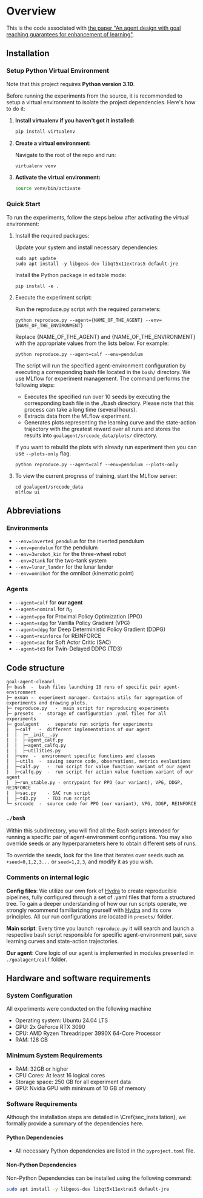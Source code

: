 # Overview

This is the code associated with [the paper "An agent design with goal reaching guarantees for enhancement of learning"](https://arxiv.org/abs/2405.18118).

## Installation

### Setup Python Virtual Environment

Note that this project requires **Python version 3.10**.

Before running the experiments from the source, it is recommended to setup a virtual environment to isolate the project dependencies. Here's how to do it:

1. **Install virtualenv if you haven't got it installed:**

   ```bash
   pip install virtualenv
   ```
   
2. **Create a virtual environment:**

   Navigate to the root of the repo and run:

   ```bash
   virtualenv venv
   ```
   
3. **Activate the virtual environment:**


   ```bash
   source venv/bin/activate
   ```

### Quick Start

To run the experiments, follow the steps below after activating the virtual environment:

1. Install the required packages:
   
   Update your system and install necessary dependencies:
   ```
   sudo apt update
   sudo apt install -y libgeos-dev libqt5x11extras5 default-jre
   ```
   
   Install the Python package in editable mode:
   ```
   pip install -e .
   ```
   
2. Execute the experiment script:
   
   Run the reproduce.py script with the required parameters:
   ```
   python reproduce.py --agent={NAME_OF_THE_AGENT} --env={NAME_OF_THE_ENVIRONMENT}
   ```

   Replace {NAME_OF_THE_AGENT} and {NAME_OF_THE_ENVIRONMENT} with the appropriate values from the lists below. For example:
   ```
   python reproduce.py --agent=calf --env=pendulum
   ```

   The script will run the specified agent-environment configuration by executing a corresponding bash file located in the `bash/` directory. We use MLflow for experiment management. The command performs the following steps:
   - Executes the specified run over 10 seeds by executing the corresponding bash file in the ./bash directory. Please note that this process can take a long time (several hours).
   - Extracts data from the MLflow experiment.
   - Generates plots representing the learning curve and the state-action trajectory with the greatest reward over all runs and stores the results into `goalagent/srccode_data/plots/` directory. 

   If you want to rebuild the plots with already run experiment then you can use `--plots-only` flag.

   ```
   python reproduce.py --agent=calf --env=pendulum --plots-only
   ```
3. To view the current progress of training, start the MLflow server:
   ```
   cd goalagent/srccode_data
   mlflow ui
   ```


## Abbreviations

### Environments

- `--env=inverted_pendulum` for the inverted pendulum 
- `--env=pendulum` for the pendulum 
- `--env=3wrobot_kin` for the three-wheel robot
- `--env=2tank` for the two-tank system
- `--env=lunar_lander` for the lunar lander
- `--env=omnibot` for the omnibot (kinematic point)

### Agents

- `--agent=calf` for **our agent**
- `--agent=nominal` for $\pi_0$ 
- `--agent=ppo` for Proximal Policy Optimization (PPO)
- `--agent=sdpg` for Vanilla Policy Gradient (VPG)
- `--agent=ddpg` for Deep Deterministic Policy Gradient (DDPG)
- `--agent=reinforce` for REINFORCE
- `--agent=sac` for Soft Actor Critic (SAC)
- `--agent=td3` for Twin-Delayed DDPG (TD3)

## Code structure

```
goal-agent-cleanrl
├─ bash  -  bash files launching 10 runs of specific pair agent-environment
├─ exman -  experiment manager. Contains utils for aggregation of experiments and drawing plots.
├─ reproduce.py   -  main script for reproducing experiments
├─ presets  -  storage of configuration .yaml files for all experiments
├─ goalagent   -  separate run scripts for experiments   
|  ├─calf   -  different implementations of our agent
|  |  ├─__init__.py
|  |  ├─agent_calf.py
|  |  ├─agent_calfq.py
|  |  ├─utilities.py
|  ├─env  -  environment specific functions and classes 
|  ├─utils  -  saving source code, observations, metrics evaluations 
|  ├─calf.py   -  run script for value function variant of our agent
|  ├─calfq.py  -  run script for action value function variant of our agent
|  ├─run_stable.py - entrypoint for PPO (our variant), VPG, DDGP, REINFORCE
|  ├─sac.py    - SAC run script
|  ├─td3.py    - TD3 run script
└─ srccode  -  source code for PPO (our variant), VPG, DDGP, REINFORCE
```

### `./bash`
Within this subdirectory, you will find all the Bash scripts intended for running a specific pair of agent-environment configurations. You may also override seeds or any hyperparameters here to obtain different sets of runs. 

To override the seeds, look for the line that iterates over seeds such as `+seed=0,1,2,3...` or `seed=1,2,3`, and modify it as you wish.



### Comments on internal logic

**Config files**: We utilize our own fork of [Hydra](https://hydra.cc/) to create reproducible pipelines, fully configured through a set of .yaml files that form a structured tree. To gain a deeper understanding of how our run scripts operate, we strongly recommend familiarizing yourself with [Hydra](https://hydra.cc/) and its core principles. All our run configurations are located in `presets/` folder. 

**Main script**: Every time you launch `reproduce.py` it will search and launch a respective bash script responsible for specific agent-environment pair, save learning curves and state-action trajectories. 

**Our agent**: Core logic of our agent is implemented in modules presented in `./goalagent/calf` folder. 

## Hardware and software requirements

### System Configuration

All experiments were conducted on the following machine
 * Operating system: Ubuntu 24.04 LTS
 * GPU: 2x GeForce RTX 3090
 * CPU: AMD Ryzen Threadripper 3990X 64-Core Processor
 * RAM: 128 GB

### Minimum System Requirements

- RAM: 32GB or higher
- CPU Cores: At least 16 logical cores
- Storage space: 250 GB for all experiment data
- GPU: Nvidia GPU with minimum of 10 GB of memory

### Software Requirements

Although the installation steps are detailed in \Cref{sec_installation}, we formally provide a summary of the dependencies here.

#### Python Dependencies
- All necessary Python dependencies are listed in the `pyproject.toml` file.

#### Non-Python Dependencies

Non-Python Dependencies can be installed using the following command:
```bash
sudo apt install -y libgeos-dev libqt5x11extras5 default-jre
```

